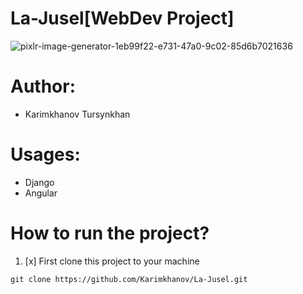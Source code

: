 # La-Jusel[WebDev Project]
![pixlr-image-generator-1eb99f22-e731-47a0-9c02-85d6b7021636](https://github.com/Karimkhanov/La-Jusel/assets/123242644/e9d60d3c-d88f-434a-8556-717d67796db4)

# Author: 
+ Karimkhanov Tursynkhan

# Usages:
+ Django 
+ Angular

# How to run the project?

1. [x] First clone this project to your machine
```
git clone https://github.com/Karimkhanov/La-Jusel.git
```
   
